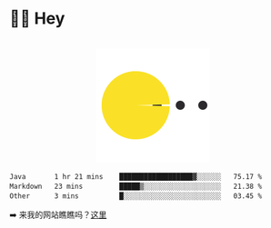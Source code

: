 
# 👋🏻 Hey
<div align="center">
	<br>
	<img src="https://raw.githubusercontent.com/Aniket965/Aniket965/master/pacman.svg?sanitize=true" width="200" height="200">
	<br>
</div>

<!--START_SECTION:waka-->

```txt
Java       1 hr 21 mins    ██████████████████▓░░░░░░   75.17 %
Markdown   23 mins         █████▒░░░░░░░░░░░░░░░░░░░   21.38 %
Other      3 mins          █░░░░░░░░░░░░░░░░░░░░░░░░   03.45 %
```

<!--END_SECTION:waka-->

 ➡️  来我的网站瞧瞧吗？[这里](https://www.shaolongfei.com)
